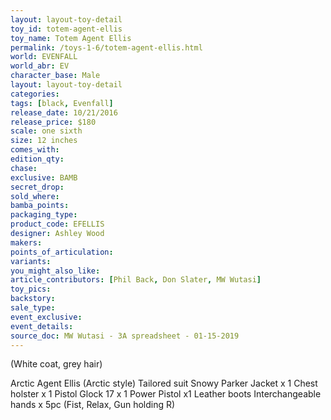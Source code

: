 ```yaml
---
layout: layout-toy-detail 
toy_id: totem-agent-ellis
toy_name: Totem Agent Ellis
permalink: /toys-1-6/totem-agent-ellis.html
world: EVENFALL
world_abr: EV
character_base: Male
layout: layout-toy-detail
categories: 
tags: [black, Evenfall]
release_date: 10/21/2016
release_price: $180 
scale: one sixth
size: 12 inches
comes_with: 
edition_qty: 
chase: 
exclusive: BAMB
secret_drop: 
sold_where: 
bamba_points: 
packaging_type: 
product_code: EFELLIS
designer: Ashley Wood
makers: 
points_of_articulation: 
variants: 
you_might_also_like: 
article_contributors: [Phil Back, Don Slater, MW Wutasi]
toy_pics: 
backstory: 
sale_type: 
event_exclusive: 
event_details: 
source_doc: MW Wutasi - 3A spreadsheet - 01-15-2019
---
```

(White coat, grey hair)

Arctic Agent Ellis (Arctic style)
Tailored suit
Snowy Parker Jacket x 1
Chest holster x 1
Pistol Glock 17 x 1
Power Pistol x1
Leather boots
Interchangeable hands x 5pc (Fist, Relax, Gun holding R) 


